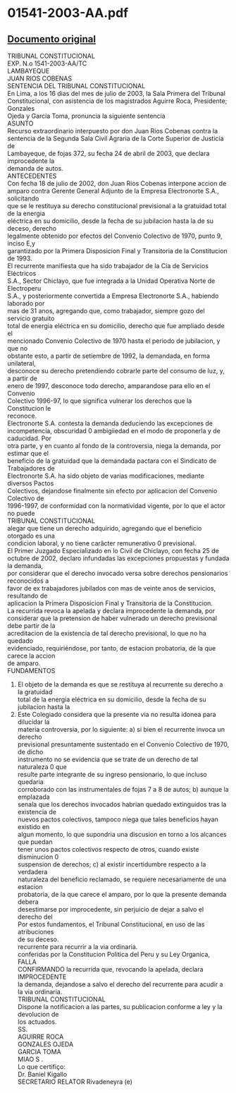 
01541-2003-AA.pdf
=================
  
[Documento original](https://tc.gob.pe/jurisprudencia/2003/01541-2003-AA.pdf)  
---  
TRIBUNAL CONSTITUCIONAL  
EXP. N.o 1541-2003-AA/TC  
LAMBAYEQUE  
JUAN RIOS COBENAS  
SENTENCIA DEL TRIBUNAL CONSTITUCIONAL  
En Lima, a los 16 dias del mes de julio de 2003, la Sala Primera del Tribunal  
Constitucional, con asistencia de los magistrados Aguirre Roca, Presidente; Gonzales  
Ojeda y Garcia Toma, pronuncia la siguiente sentencia  
ASUNTO  
Recurso extraordinario interpuesto por don Juan Rios Cobenas contra la  
sentencia de la Segunda Sala Civil Agraria de la Corte Superior de Justicia de  
Lambayeque, de fojas 372, su fecha 24 de abril de 2003, que declara improcedente la  
demanda de autos.  
ANTECEDENTES  
Con fecha 18 de julio de 2002, don Juan Rios Cobenas interpone accion de  
amparo contra Gerente General Adjunto de la Empresa Electronorte S.A., solicitando  
que se le restituya su derecho constitucional previsional a la gratuidad total de la energia  
eléctrica en su domicilio, desde la fecha de su jubilacion hasta la de su deceso, derecho  
legalmente obtenido por efectos del Convenio Colectivo de 1970, punto 9, inciso E,y  
garantizado por la Primera Disposicion Final y Transitoria de la Constitucion de 1993.  
El recurrente manifiesta que ha sido trabajador de la Cia de Servicios Eléctricos  
S.A., Sector Chiclayo, que fue integrada a la Unidad Operativa Norte de Electroperu  
S.A., y posteriormente convertida a Empresa Electronorte S.A., habiendo laborado por  
mas de 31 anos, agregando que, como trabajador, siempre gozo del servicio gratuito  
total de energia eléctrica en su domicilio, derecho que fue ampliado desde el  
mencionado Convenio Colectivo de 1970 hasta el periodo de jubilacion, y que no  
obstante esto, a partir de setiembre de 1992, la demandada, en forma unilateral,  
desconoce su derecho pretendiendo cobrarle parte del consumo de luz, y, a partir de  
enero de 1997, desconoce todo derecho, amparandose para ello en el Convenio  
Colectivo 1996-97, lo que significa vulnerar los derechos que la Constitucion le  
reconoce.  
Electronorte S.A. contesta la demanda deduciendo las excepciones de  
incompetencia, obscuridad 0 ambigiiedad en el modo de proponerla y de caducidad. Por  
otra parte, y en cuanto al fondo de la controversia, niega la demanda, por estimar que el  
beneficio de la gratuidad que la demandada pactara con el Sindicato de Trabajadores de  
Electronorte S.A. ha sido objeto de varias modificaciones, mediante diversos Pactos  
Colectivos, dejandose finalmente sin efecto por aplicacion del Convenio Colectivo de  
1996-1997, de conformidad con la normatividad vigente, por lo que el actor no puede  
TRIBUNAL CONSTITUCIONAL  
alegar que tiene un derecho adquirido, agregando que el beneficio otorgado es una  
condicion laboral, y no tiene carâcter remunerativo 0 previsional.  
El Primer Juzgado Especializado en lo Civil de Chiclayo, con fecha 25 de  
octubre de 2002, declaro infundadas las excepciones propuestas y fundada la demanda,  
por considerar que el derecho invocado versa sobre derechos pensionarios reconocidos a  
favor de ex trabajadores jubilados con mas de veinte anos de servicios, resultando de  
aplicacion la Primera Disposicion Final y Transitoria de la Constitucion.  
La recurrida revoca la apelada y declara improcedente la demanda, por  
considerar que la pretension de haber vulnerado un derecho previsional debe partir de la  
acreditacion de la existencia de tal derecho previsional, lo que no ha quedado  
evidenciado, requiriéndose, por tanto, de estacion probatoria, de la que carece la accion  
de amparo.  
FUNDAMENTOS  
1. El objeto de la demanda es que se restituya al recurrente su derecho a la gratuidad  
total de la energia eléctrica en su domicilio, desde la fecha de su jubilacion hasta la  
2. Este Colegiado considera que la presente via no resulta idonea para dilucidar la  
materia controversia, por lo siguiente: a) si bien el recurrente invoca un derecho  
previsional presuntamente sustentado en el Convenio Colectivo de 1970, de dicho  
instrumento no se evidencia que se trate de un derecho de tal naturaleza 0 que  
resulte parte integrante de su ingreso pensionario, lo que incluso quedaria  
corroborado con las instrumentales de fojas 7 a 8 de autos; b) aunque la emplazada  
senala que los derechos invocados habrian quedado extinguidos tras la existencia de  
nuevos pactos colectivos, tampoco niega que tales beneficios hayan existido en  
algun momento, lo que supondria una discusion en torno a los alcances que puedan  
tener unos pactos colectivos respecto de otros, cuando existe disminucion 0  
suspension de derechos; c) al existir incertidumbre respecto a la verdadera  
naturaleza del beneficio reclamado, se requiere necesariamente de una estacion  
probatoria, de la que carece el amparo, por lo que la presente demanda debera  
desestimarse por improcedente, sin perjuicio de dejar a salvo el derecho del  
Por estos fundamentos, el Tribunal Constitucional, en uso de las atribuciones  
de su deceso.  
recurrente para recurrir a la via ordinaria.  
conferidas por la Constitucion Politica del Peru y su Ley Organica,  
FALLA  
CONFIRMANDO la recurrida que, revocando la apelada, declara IMPROCEDENTE  
la demanda, dejandose a salvo el derecho del recurrente para acudir a la via ordinaria.  
TRIBUNAL CONSTITUCIONAL  
Dispone la notificacion a las partes, su publicacion conforme a ley y la devolucion de  
los actuados.  
SS.  
AGUIRRE ROCA  
GONZALES OJEDA  
GARCIA TOMA  
MIAO S .  
Lo que certifiço:  
Dr. Baniel Kigallo  
SECRETARIO RELATOR Rivadeneyra (e)